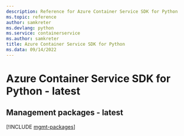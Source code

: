 ```yaml
---
description: Reference for Azure Container Service SDK for Python
ms.topic: reference
author: samkreter
ms.devlang: python
ms.service: containerservice
ms.author: samkreter
title: Azure Container Service SDK for Python
ms.data: 09/14/2022
---
```

# Azure Container Service SDK for Python - latest

## Management packages - latest
[!INCLUDE [mgmt-packages](container-service-mgmt-index.md)]